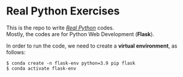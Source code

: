 # Real Python Exercises

This is the repo to write [_Real Python_](https://realpython.com) codes.    
Mostly, the codes are for Python Web Development (**Flask**).    
   
In order to run the code, we need to create a __virtual environment__, as follows:     
```
$ conda create -n flask-env python=3.9 pip flask
$ conda activate flask-env
```



